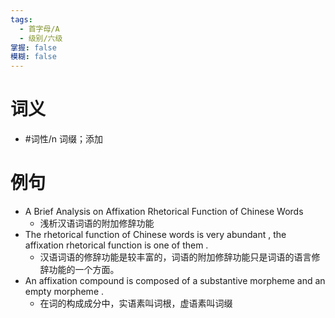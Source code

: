 ```yaml
---
tags:
  - 首字母/A
  - 级别/六级
掌握: false
模糊: false
---
```

# 词义
- #词性/n  词缀；添加
# 例句
- A Brief Analysis on Affixation Rhetorical Function of Chinese Words
	- 浅析汉语词语的附加修辞功能
- The rhetorical function of Chinese words is very abundant , the affixation rhetorical function is one of them .
	- 汉语词语的修辞功能是较丰富的，词语的附加修辞功能只是词语的语言修辞功能的一个方面。
- An affixation compound is composed of a substantive morpheme and an empty morpheme .
	- 在词的构成成分中，实语素叫词根，虚语素叫词缀
